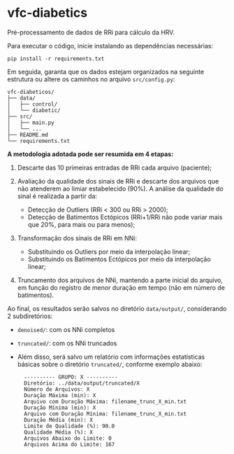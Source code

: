 # vfc-diabetics

Pré-processamento de dados de RRi para cálculo da HRV.

Para executar o código, inicie instalando as dependências necessárias:

    pip install -r requirements.txt

Em seguida, garanta que os dados estejam organizados na seguinte estrutura ou altere os caminhos no arquivo `src/config.py`:

```plaintext
vfc-diabeticos/
├── data/
│   ├── control/
│   └── diabetic/
├── src/
│   ├── main.py
│   └── ...
├── README.md
└── requirements.txt
```

**A metodologia adotada pode ser resumida em 4 etapas:**

1. Descarte das 10 primeiras entradas de RRi cada arquivo (paciente);

2. Avaliação da qualidade dos sinais de RRi e descarte dos arquivos que não atenderem
   ao limiar estabelecido (90%). A análise da qualidade do sinal é realizada a partir da:
    - Detecção de Outliers (RRi < 300 ou RRi > 2000);
    - Detecção de Batimentos Ectópicos (RRi+1/RRi não pode variar mais que 20%, para mais ou para menos);

3. Transformação dos sinais de RRi em NNi:
    - Substituindo os Outliers por meio da interpolação linear;
    - Substituindo os Batimentos Ectópicos por meio da interpolação linear;
    
4. Truncamento dos arquivos de NNi, mantendo a parte inicial do arquivo, em função do
   registro de menor duração em tempo (não em número de batimentos).

Ao final, os resultados serão salvos no diretório `data/output/`, considerando 2 subdiretórios:

- `denoised/`: com os NNi completos
- `truncated/`: com os NNi truncados
    
- Além disso, será salvo um relatório com informações estatísticas básicas sobre o
  diretório `truncated/`, conforme exemplo abaixo:
    
        ---------- GRUPO: X ----------
        Diretório: ../data/output/truncated/X
        Número de Arquivos: X
        Duração Máxima (min): X
        Arquivo com Duração Máxima: filename_trunc_X_min.txt
        Duração Mínima (min): X
        Arquivo com Duração Mínima: filename_trunc_X_min.txt
        Duração Média (min): X
        Limite de Qualidade (%): 90.0
        Qualidade Média (%): X
        Arquivos Abaixo do Limite: 0
        Arquivos Acima do Limite: 167
